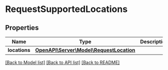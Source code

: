 # RequestSupportedLocations

## Properties
Name | Type | Description | Notes
------------ | ------------- | ------------- | -------------
**locations** | [**OpenAPI\Server\Model\RequestLocation**](RequestLocation.md) |  | 

[[Back to Model list]](../README.md#documentation-for-models) [[Back to API list]](../README.md#documentation-for-api-endpoints) [[Back to README]](../README.md)


